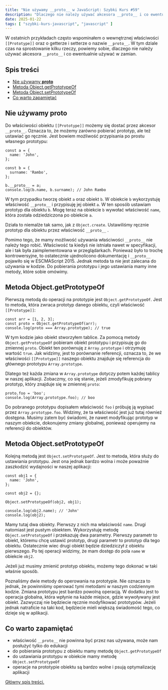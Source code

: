 ```yaml
---
title: "Nie używamy __proto__ w JavaScript: Szybki Kurs #59"
description: "Dlaczego nie należy używać akcesora __proto__ i co ewentualnie używać w zamian."
date: 2025-01-22
tags: [ "szybki-kurs-javascript", "javascript" ]
---
```


W ostatnich przykładach często wspominałem o wewnętrznej właściwości `[[Prototype]]` oraz o getterze i setterze o nazwie `__proto__`. W tym dziale czas na sprostowanie kilku rzeczy, powiemy sobie, dlaczego nie należy używać akcesora `__proto__` i co ewentualnie używać w zamian.

## Spis treści
* [Nie używamy __proto__](#nie-uzywamy-proto)
* [Metoda Object.getPrototypeOf](#metoda-object-getprototypeof)
* [Metoda Object.setPrototypeOf](#metoda-object-setprototypeof)
* [Co warto zapamiętać](#co-warto-zapamietac)

## <span id="nie-uzywamy-proto">Nie używamy __proto__</span>

Do właściwości obiektu `[[Prototype]]` możemy się dostać przez akcesor `__proto__`. Oznacza to, że możemy zarówno pobierać prototyp, ale też ustawiać go ręcznie. Jest bowiem możliwość przypisania po prostu własnego prototypu:

```text
const a = {
  name: 'John',
};

const b = {
  surname: 'Rambo',
};

b.__proto__ = a;
console.log(b.name, b.surname); // John Rambo
```

W tym przypadku tworzę obiekt `a` oraz obiekt `b`. W obiekcie `b` wykorzystuję właściwość `__proto__` i przypisuję jej obiekt `a`. W ten sposób ustawiam prototyp dla obiektu `b`. Mogę teraz na obiekcie `b` wywołać właściwość `name`, która została odziedziczona po obiekcie `a`.

Działa to niemalże tak samo, jak z `Object.create`. Ustawiliśmy ręcznie prototyp dla obiektu przez właściwość `__proto__`
.

Pomimo tego, że mamy możliwość używania właściwości `__proto__` nie należy tego robić. Właściwość ta kiedyś nie istniała nawet w specyfikacji, ale i tak była zaimplementowana w przeglądarkach. Ponieważ było to trochę kontrowersyjne, to ostatecznie ujednolicono dokumentację i `__proto__` pojawiło się
w ESCMAScript 2015. Jednak metoda ta nie jest zalecana do używania w kodzie. Do pobierania prototypu i jego ustawiania mamy inne metody, które sobie omówimy.

## <span id="metoda-object-getprototypeof">Metoda Object.getPrototypeOf</span>

Pierwszą metodą do operacji na prototypie jest `Object.getPrototypeOf`. Jest to metoda, która zwraca prototyp danego obiektu, czyli właściwość `[[Prototype]]`:

```text
const arr = [1, 2, 3];
const proto = Object.getPrototypeOf(arr);
console.log(proto === Array.prototype); // true
```

W tym kodzie jako obiekt stworzyłem tablice. Za pomocą metody `Object.getPrototypeOf` pobieram obiekt prototypu i przypisuję go do zmiennej `proto`. Obiekt ten porównuję z `Array.prototype` i otrzymuję wartość `true`. Jak widzimy, jest to porównanie referencji, oznacza to, że we
właściwości `[[Prototype]]` naszego obiektu znajduje się referencja do głównego prototypu `Array.prototype`.

Dlatego też każda zmiana w `Array.prototype` dotyczy potem każdej tablicy w naszej aplikacji. Zobaczmy, co się stanie, jeżeli zmodyfikuję pobrany prototyp, który znajduje się w zmiennej `proto`:

```text
proto.foo = 'boo';
console.log(Array.prototype.foo); // boo
```

Do pobranego prototypu dopisałem właściwość `foo` i próbuję ją wypisać przez `Array.prototype.foo`. Widzimy, że ta właściwość jest już tutaj również dostępna. Musimy zatem być świadomi, że nawet modyfikując prototyp w naszym obiekcie, dokonujemy zmiany globalnej, ponieważ operujemy na referencji do
obiektów.

## <span id="metoda-object-setprototypeof">Metoda Object.setPrototypeOf</span>

Kolejną metodą jest `Object.setPrototypeOf`. Jest to metoda, która służy do ustawiania prototypu. Jest ona jednak bardzo wolna i może poważnie zaszkodzić wydajności w naszej aplikacji:

```text
const obj1 = {
  name: 'John',
};

const obj2 = {};

Object.setPrototypeOf(obj2, obj1);

console.log(obj2.name); // 'John'
console.log(obj2);
```

Mamy tutaj dwa obiekty. Pierwszy z nich ma właściwość `name`. Drugi natomiast jest pustym obiektem. Wykorzystuję metodę `Object.setPrototypeOf` i przekazuję dwa parametry. Pierwszy parametr to obiekt, któremu chcę ustawić prototyp, drugi parametr to prototyp dla tego obiektu. Ostatecznie wiec drugi
obiekt będzie dziedziczył z obiektu pierwszego. Po tej operacji widzimy, że mam dostęp do pola `name` w obiekcie `obj2`.

Jeżeli już musimy zmienić prototyp obiektu, możemy tego dokonać w taki właśnie sposób.

Poznaliśmy dwie metody do operowania na prototypie. Nie oznacza to jednak, że powinniśmy operować tymi metodami w naszym codziennym kodzie. Zmiana prototypu jest bardzo powolną operacją. W dodatku jest to operacja globalna, która wpłynie na każde miejsce, gdzie wywoływany jest obiekt. Zazwyczaj nie
będziecie ręcznie modyfikować prototypów. Jeżeli jednak natraficie na taki kod, będziecie mieli większą świadomość tego, co dzieje się w aplikacji.

## <span id="co-warto-zapamietac">Co warto zapamiętać</span>

- właściwość `__proto__` nie powinna być przez nas używana, może nam posłużyć tylko do edukacji
- do pobierania prototypu z obiektu mamy metodę `Object.getPrototypeOf`
- do ustawiania prototypu w obiekcie mamy metodę `Object.setPrototypeOf`
- operacje na prototypie obiektu są bardzo wolne i psują optymalizację aplikacji

[Główny spis treści.](https://zacznijprogramowac.net/szybki-kurs-javascript/spis-tresci/)
